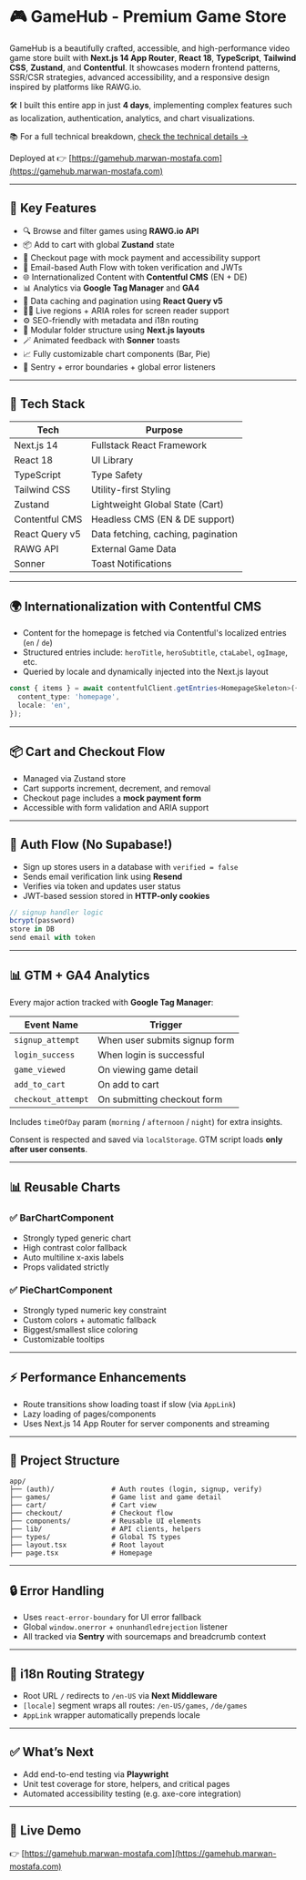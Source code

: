 # 🎮 GameHub - Premium Game Store

GameHub is a beautifully crafted, accessible, and high-performance video game store built with **Next.js 14 App Router**, **React 18**, **TypeScript**, **Tailwind CSS**, **Zustand**, and **Contentful**. It showcases modern frontend patterns, SSR/CSR strategies, advanced accessibility, and a responsive design inspired by platforms like RAWG.io.

🛠️ I built this entire app in just **4 days**, implementing complex features such as localization, authentication, analytics, and chart visualizations.

📚 For a full technical breakdown, [check the technical details →](./tech-details.md)

Deployed at 👉 [https://gamehub.marwan-mostafa.com](https://gamehub.marwan-mostafa.com)

---

## 🚀 Key Features

* 🔍 Browse and filter games using **RAWG.io API**
* 📦 Add to cart with global **Zustand** state
* 🧾 Checkout page with mock payment and accessibility support
* 🔐 Email-based Auth Flow with token verification and JWTs
* 🌐 Internationalized Content with **Contentful CMS** (EN + DE)
* 📊 Analytics via **Google Tag Manager** and **GA4**
* 🧠 Data caching and pagination using **React Query v5**
* 🧑‍🦽 Live regions + ARIA roles for screen reader support
* ⚙️ SEO-friendly with metadata and i18n routing
* 🧱 Modular folder structure using **Next.js layouts**
* 🪄 Animated feedback with **Sonner** toasts
* 📈 Fully customizable chart components (Bar, Pie)
* 🧪 Sentry + error boundaries + global error listeners

---

## 🧠 Tech Stack

| Tech           | Purpose                            |
| -------------- | ---------------------------------- |
| Next.js 14     | Fullstack React Framework          |
| React 18       | UI Library                         |
| TypeScript     | Type Safety                        |
| Tailwind CSS   | Utility-first Styling              |
| Zustand        | Lightweight Global State (Cart)    |
| Contentful CMS | Headless CMS (EN & DE support)     |
| React Query v5 | Data fetching, caching, pagination |
| RAWG API       | External Game Data                 |
| Sonner         | Toast Notifications                |

---

## 🌍 Internationalization with Contentful CMS

* Content for the homepage is fetched via Contentful's localized entries (`en` / `de`)
* Structured entries include: `heroTitle`, `heroSubtitle`, `ctaLabel`, `ogImage`, etc.
* Queried by locale and dynamically injected into the Next.js layout

```ts
const { items } = await contentfulClient.getEntries<HomepageSkeleton>({
  content_type: 'homepage',
  locale: 'en',
});
```

---

## 📦 Cart and Checkout Flow

* Managed via Zustand store
* Cart supports increment, decrement, and removal
* Checkout page includes a **mock payment form**
* Accessible with form validation and ARIA support

---

## 🔐 Auth Flow (No Supabase!)

* Sign up stores users in a database with `verified = false`
* Sends email verification link using **Resend**
* Verifies via token and updates user status
* JWT-based session stored in **HTTP-only cookies**

```ts
// signup handler logic
bcrypt(password)
store in DB
send email with token
```

---

## 📊 GTM + GA4 Analytics

Every major action tracked with **Google Tag Manager**:

| Event Name         | Trigger                       |
| ------------------ | ----------------------------- |
| `signup_attempt`   | When user submits signup form |
| `login_success`    | When login is successful      |
| `game_viewed`      | On viewing game detail        |
| `add_to_cart`      | On add to cart                |
| `checkout_attempt` | On submitting checkout form   |

Includes `timeOfDay` param (`morning` / `afternoon` / `night`) for extra insights.

Consent is respected and saved via `localStorage`. GTM script loads **only after user consents**.

---

## 📊 Reusable Charts

### ✅ BarChartComponent

* Strongly typed generic chart
* High contrast color fallback
* Auto multiline x-axis labels
* Props validated strictly

### ✅ PieChartComponent

* Strongly typed numeric key constraint
* Custom colors + automatic fallback
* Biggest/smallest slice coloring
* Customizable tooltips

---

## ⚡ Performance Enhancements

* Route transitions show loading toast if slow (via `AppLink`)
* Lazy loading of pages/components
* Uses Next.js 14 App Router for server components and streaming

---

## 🧱 Project Structure

```
app/
├── (auth)/              # Auth routes (login, signup, verify)
├── games/               # Game list and game detail
├── cart/                # Cart view
├── checkout/            # Checkout flow
├── components/          # Reusable UI elements
├── lib/                 # API clients, helpers
├── types/               # Global TS types
├── layout.tsx           # Root layout
├── page.tsx             # Homepage
```

---

## 🔒 Error Handling

* Uses `react-error-boundary` for UI error fallback
* Global `window.onerror` + `onunhandledrejection` listener
* All tracked via **Sentry** with sourcemaps and breadcrumb context

---

## 🧭 i18n Routing Strategy

* Root URL `/` redirects to `/en-US` via **Next Middleware**
* `[locale]` segment wraps all routes: `/en-US/games`, `/de/games`
* `AppLink` wrapper automatically prepends locale

---

## ✅ What’s Next

* Add end-to-end testing via **Playwright**
* Unit test coverage for store, helpers, and critical pages
* Automated accessibility testing (e.g. axe-core integration)

---

## 📎 Live Demo

👉 [https://gamehub.marwan-mostafa.com](https://gamehub.marwan-mostafa.com)

